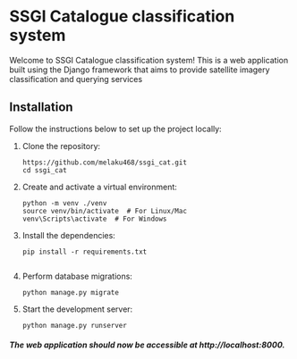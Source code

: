 # SSGI Catalogue classification system

Welcome to SSGI Catalogue classification system! This is a web application built using the Django framework that aims to provide satellite imagery classification and querying services

## Installation

Follow the instructions below to set up the project locally:

1. Clone the repository:
   ```shell
   https://github.com/melaku468/ssgi_cat.git
   cd ssgi_cat
   ```
2. Create and activate a virtual environment:

   ```shell
   python -m venv ./venv
   source venv/bin/activate  # For Linux/Mac
   venv\Scripts\activate  # For Windows

   ```

3. Install the dependencies:
   ```shell
   pip install -r requirements.txt


   ```
4. Perform database migrations:

   ```shell
   python manage.py migrate

   ```

5. Start the development server:
   ```shell
   python manage.py runserver
   ```

##### The web application should now be accessible at http://localhost:8000.
